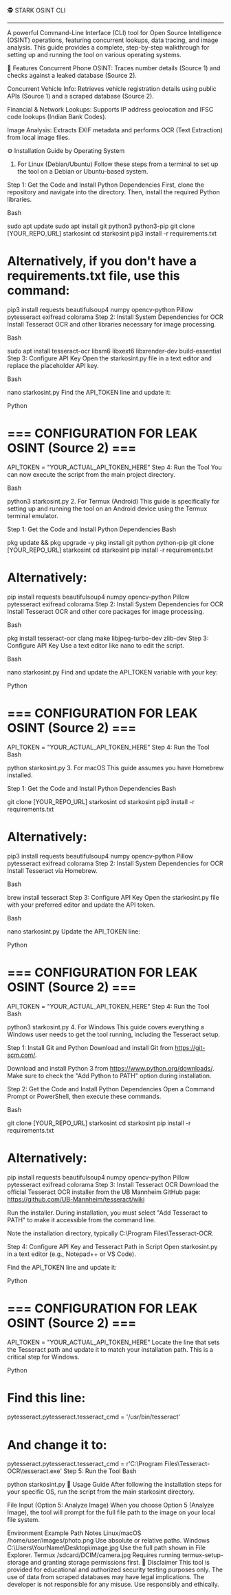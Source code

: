 🕵️ STARK OSINT CLI

___

A powerful Command-Line Interface (CLI) tool for Open Source Intelligence (OSINT) operations, featuring concurrent lookups, data tracing, and image analysis. This guide provides a complete, step-by-step walkthrough for setting up and running the tool on various operating systems.

🚀 Features
Concurrent Phone OSINT: Traces number details (Source 1) and checks against a leaked database (Source 2).

Concurrent Vehicle Info: Retrieves vehicle registration details using public APIs (Source 1) and a scraped database (Source 2).

Financial & Network Lookups: Supports IP address geolocation and IFSC code lookups (Indian Bank Codes).

Image Analysis: Extracts EXIF metadata and performs OCR (Text Extraction) from local image files.

⚙️ Installation Guide by Operating System
1. For Linux (Debian/Ubuntu)
Follow these steps from a terminal to set up the tool on a Debian or Ubuntu-based system.

Step 1: Get the Code and Install Python Dependencies
First, clone the repository and navigate into the directory. Then, install the required Python libraries.

Bash

sudo apt update
sudo apt install git python3 python3-pip
git clone [YOUR_REPO_URL] starkosint
cd starkosint
pip3 install -r requirements.txt
# Alternatively, if you don't have a requirements.txt file, use this command:
pip3 install requests beautifulsoup4 numpy opencv-python Pillow pytesseract exifread colorama
Step 2: Install System Dependencies for OCR
Install Tesseract OCR and other libraries necessary for image processing.

Bash

sudo apt install tesseract-ocr libsm6 libxext6 libxrender-dev build-essential
Step 3: Configure API Key
Open the starkosint.py file in a text editor and replace the placeholder API key.

Bash

nano starkosint.py
Find the API_TOKEN line and update it:

Python

# === CONFIGURATION FOR LEAK OSINT (Source 2) ===
API_TOKEN = "YOUR_ACTUAL_API_TOKEN_HERE"
Step 4: Run the Tool
You can now execute the script from the main project directory.

Bash

python3 starkosint.py
2. For Termux (Android)
This guide is specifically for setting up and running the tool on an Android device using the Termux terminal emulator.

Step 1: Get the Code and Install Python Dependencies
Bash

pkg update && pkg upgrade -y
pkg install git python python-pip
git clone [YOUR_REPO_URL] starkosint
cd starkosint
pip install -r requirements.txt
# Alternatively:
pip install requests beautifulsoup4 numpy opencv-python Pillow pytesseract exifread colorama
Step 2: Install System Dependencies for OCR
Install Tesseract OCR and other core packages for image processing.

Bash

pkg install tesseract-ocr clang make libjpeg-turbo-dev zlib-dev
Step 3: Configure API Key
Use a text editor like nano to edit the script.

Bash

nano starkosint.py
Find and update the API_TOKEN variable with your key:

Python

# === CONFIGURATION FOR LEAK OSINT (Source 2) ===
API_TOKEN = "YOUR_ACTUAL_API_TOKEN_HERE"
Step 4: Run the Tool
Bash

python starkosint.py
3. For macOS
This guide assumes you have Homebrew installed.

Step 1: Get the Code and Install Python Dependencies
Bash

git clone [YOUR_REPO_URL] starkosint
cd starkosint
pip3 install -r requirements.txt
# Alternatively:
pip3 install requests beautifulsoup4 numpy opencv-python Pillow pytesseract exifread colorama
Step 2: Install System Dependencies for OCR
Install Tesseract via Homebrew.

Bash

brew install tesseract
Step 3: Configure API Key
Open the starkosint.py file with your preferred editor and update the API token.

Bash

nano starkosint.py
Update the API_TOKEN line:

Python

# === CONFIGURATION FOR LEAK OSINT (Source 2) ===
API_TOKEN = "YOUR_ACTUAL_API_TOKEN_HERE"
Step 4: Run the Tool
Bash

python3 starkosint.py
4. For Windows
This guide covers everything a Windows user needs to get the tool running, including the Tesseract setup.

Step 1: Install Git and Python
Download and install Git from https://git-scm.com/.

Download and install Python 3 from https://www.python.org/downloads/. Make sure to check the "Add Python to PATH" option during installation.

Step 2: Get the Code and Install Python Dependencies
Open a Command Prompt or PowerShell, then execute these commands.

Bash

git clone [YOUR_REPO_URL] starkosint
cd starkosint
pip install -r requirements.txt
# Alternatively:
pip install requests beautifulsoup4 numpy opencv-python Pillow pytesseract exifread colorama
Step 3: Install Tesseract OCR
Download the official Tesseract OCR installer from the UB Mannheim GitHub page: https://github.com/UB-Mannheim/tesseract/wiki

Run the installer. During installation, you must select "Add Tesseract to PATH" to make it accessible from the command line.

Note the installation directory, typically C:\Program Files\Tesseract-OCR\.

Step 4: Configure API Key and Tesseract Path in Script
Open starkosint.py in a text editor (e.g., Notepad++ or VS Code).

Find the API_TOKEN line and update it:

Python

# === CONFIGURATION FOR LEAK OSINT (Source 2) ===
API_TOKEN = "YOUR_ACTUAL_API_TOKEN_HERE"
Locate the line that sets the Tesseract path and update it to match your installation path. This is a critical step for Windows.

Python

# Find this line:
pytesseract.pytesseract.tesseract_cmd = '/usr/bin/tesseract'
# And change it to:
pytesseract.pytesseract.tesseract_cmd = r'C:\Program Files\Tesseract-OCR\tesseract.exe'
Step 5: Run the Tool
Bash

python starkosint.py
🏃 Usage Guide
After following the installation steps for your specific OS, run the script from the main starkosint directory.

File Input (Option 5: Analyze Image)
When you choose Option 5 (Analyze Image), the tool will prompt for the full file path to the image on your local file system.

Environment	Example Path	Notes
Linux/macOS	/home/user/images/photo.png	Use absolute or relative paths.
Windows	C:\Users\YourName\Desktop\image.jpg	Use the full path shown in File Explorer.
Termux	/sdcard/DCIM/camera.jpg	Requires running termux-setup-storage and granting storage permissions first.
🛑 Disclaimer
This tool is provided for educational and authorized security testing purposes only. The use of data from scraped databases may have legal implications. The developer is not responsible for any misuse. Use responsibly and ethically.
